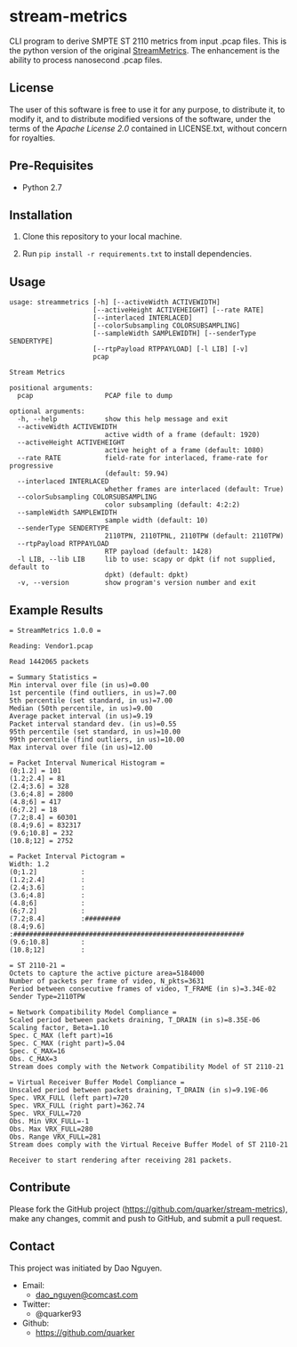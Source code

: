 # stream-metrics
CLI program to derive SMPTE ST 2110 metrics from input .pcap files. This is the python version of the original [StreamMetrics](https://github.com/andrewburnheimer/StreamMetrics). The enhancement is the ability to process nanosecond .pcap files.

## License

The user of this software is free to use it for any purpose, to distribute it,
to modify it, and to distribute modified versions of the software, under the
terms of the *Apache License 2.0* contained in LICENSE.txt, without concern for
royalties.


## Pre-Requisites

* Python 2.7


## Installation

1. Clone this repository to your local machine.

2. Run `pip install -r requirements.txt` to install dependencies.


## Usage

```
usage: streammetrics [-h] [--activeWidth ACTIVEWIDTH]
                     [--activeHeight ACTIVEHEIGHT] [--rate RATE]
                     [--interlaced INTERLACED]
                     [--colorSubsampling COLORSUBSAMPLING]
                     [--sampleWidth SAMPLEWIDTH] [--senderType SENDERTYPE]
                     [--rtpPayload RTPPAYLOAD] [-l LIB] [-v]
                     pcap

Stream Metrics

positional arguments:
  pcap                  PCAP file to dump

optional arguments:
  -h, --help            show this help message and exit
  --activeWidth ACTIVEWIDTH
                        active width of a frame (default: 1920)
  --activeHeight ACTIVEHEIGHT
                        active height of a frame (default: 1080)
  --rate RATE           field-rate for interlaced, frame-rate for progressive
                        (default: 59.94)
  --interlaced INTERLACED
                        whether frames are interlaced (default: True)
  --colorSubsampling COLORSUBSAMPLING
                        color subsampling (default: 4:2:2)
  --sampleWidth SAMPLEWIDTH
                        sample width (default: 10)
  --senderType SENDERTYPE
                        2110TPN, 2110TPNL, 2110TPW (default: 2110TPW)
  --rtpPayload RTPPAYLOAD
                        RTP payload (default: 1428)
  -l LIB, --lib LIB     lib to use: scapy or dpkt (if not supplied, default to
                        dpkt) (default: dpkt)
  -v, --version         show program's version number and exit
  ```


## Example Results

```
= StreamMetrics 1.0.0 =

Reading: Vendor1.pcap

Read 1442065 packets

= Summary Statistics =
Min interval over file (in us)=0.00
1st percentile (find outliers, in us)=7.00
5th percentile (set standard, in us)=7.00
Median (50th percentile, in us)=9.00
Average packet interval (in us)=9.19
Packet interval standard dev. (in us)=0.55
95th percentile (set standard, in us)=10.00
99th percentile (find outliers, in us)=10.00
Max interval over file (in us)=12.00

= Packet Interval Numerical Histogram =
(0;1.2] = 101
(1.2;2.4] = 81
(2.4;3.6] = 328
(3.6;4.8] = 2800
(4.8;6] = 417
(6;7.2] = 18
(7.2;8.4] = 60301
(8.4;9.6] = 832317
(9.6;10.8] = 232
(10.8;12] = 2752

= Packet Interval Pictogram =
Width: 1.2
(0;1.2]           :
(1.2;2.4]         :
(2.4;3.6]         :
(3.6;4.8]         :
(4.8;6]           :
(6;7.2]           :
(7.2;8.4]         :#########
(8.4;9.6]         :##########################################################
(9.6;10.8]        :
(10.8;12]         :

= ST 2110-21 =
Octets to capture the active picture area=5184000
Number of packets per frame of video, N_pkts=3631
Period between consecutive frames of video, T_FRAME (in s)=3.34E-02
Sender Type=2110TPW

= Network Compatibility Model Compliance =
Scaled period between packets draining, T_DRAIN (in s)=8.35E-06
Scaling factor, Beta=1.10
Spec. C_MAX (left part)=16
Spec. C_MAX (right part)=5.04
Spec. C_MAX=16
Obs. C_MAX=3
Stream does comply with the Network Compatibility Model of ST 2110-21

= Virtual Receiver Buffer Model Compliance =
Unscaled period between packets draining, T_DRAIN (in s)=9.19E-06
Spec. VRX_FULL (left part)=720
Spec. VRX_FULL (right part)=362.74
Spec. VRX_FULL=720
Obs. Min VRX_FULL=-1
Obs. Max VRX_FULL=280
Obs. Range VRX_FULL=281
Stream does comply with the Virtual Receive Buffer Model of ST 2110-21

Receiver to start rendering after receiving 281 packets.
```

## Contribute

Please fork the GitHub project (https://github.com/quarker/stream-metrics),
make any changes, commit and push to GitHub, and submit a pull request.


## Contact

This project was initiated by Dao Nguyen.

* Email:
  * dao_nguyen@comcast.com
* Twitter:
  * @quarker93
* Github:
  * https://github.com/quarker
